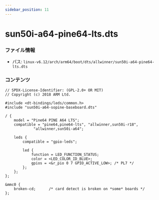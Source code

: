 ```yaml
---
sidebar_position: 11
---
```

# sun50i-a64-pine64-lts.dts

### ファイル情報

- パス: `linux-v6.12/arch/arm64/boot/dts/allwinner/sun50i-a64-pine64-lts.dts`

### コンテンツ

```dts
// SPDX-License-Identifier: (GPL-2.0+ OR MIT)
// Copyright (c) 2018 ARM Ltd.

#include <dt-bindings/leds/common.h>
#include "sun50i-a64-sopine-baseboard.dts"

/ {
	model = "Pine64 PINE A64 LTS";
	compatible = "pine64,pine64-lts", "allwinner,sun50i-r18",
		     "allwinner,sun50i-a64";

	leds {
		compatible = "gpio-leds";

		led {
			function = LED_FUNCTION_STATUS;
			color = <LED_COLOR_ID_BLUE>;
			gpios = <&r_pio 0 7 GPIO_ACTIVE_LOW>; /* PL7 */
		};
	};
};

&mmc0 {
	broken-cd;		/* card detect is broken on *some* boards */
};

```
